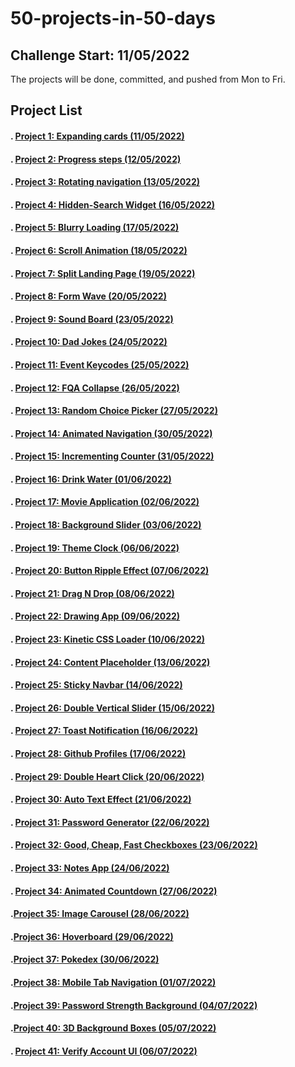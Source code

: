 # 50-projects-in-50-days

## Challenge Start: 11/05/2022
The projects will be done, committed, and pushed from Mon to Fri.
## Project List
#### . [Project 1: Expanding cards (11/05/2022)](./01-expanding-cards)
#### . [Project 2: Progress steps (12/05/2022)](./02-progress-steps) 
#### . [Project 3: Rotating navigation (13/05/2022)](./03-rotating-navigation)
#### . [Project 4: Hidden-Search Widget (16/05/2022)](./04-hidden-search-widget)
#### . [Project 5: Blurry Loading (17/05/2022)](./05-blurry-loading)
#### . [Project 6: Scroll Animation (18/05/2022)](./06-scroll-animation)
#### . [Project 7: Split Landing Page (19/05/2022)](./07-split-landing-page)
#### . [Project 8: Form Wave (20/05/2022)](./08-form-wave)
#### . [Project 9: Sound Board (23/05/2022)](./09-sound-board)
#### . [Project 10: Dad Jokes (24/05/2022)](./10-dad-jokes)
#### . [Project 11: Event Keycodes (25/05/2022)](./11-event-keycodes)
#### . [Project 12: FQA Collapse (26/05/2022)](./12-faq-collapse)
#### . [Project 13: Random Choice Picker (27/05/2022)](./13-random-choice-picker)
#### . [Project 14: Animated Navigation (30/05/2022)](./14-animated-navigation)
#### . [Project 15: Incrementing Counter (31/05/2022)](./15-incrementing-counter)
#### . [Project 16: Drink Water (01/06/2022)](./16-drink-water)
#### . [Project 17: Movie Application (02/06/2022)](./17-movie-application)
#### . [Project 18: Background Slider (03/06/2022)](./18-background-slider)
#### . [Project 19: Theme Clock (06/06/2022)](./19-theme-clock)
#### . [Project 20: Button Ripple Effect (07/06/2022)](./20-button-ripple-effect)
#### . [Project 21: Drag N Drop (08/06/2022)](./21-drag-n-drop)
#### . [Project 22: Drawing App (09/06/2022)](./22-drawing-app)
#### . [Project 23: Kinetic CSS Loader (10/06/2022)](./23-kinetic-css-loader)
#### . [Project 24: Content Placeholder (13/06/2022)](./24-content-placeholder)
#### . [Project 25: Sticky Navbar (14/06/2022)](./25-sticky-navbar)
#### . [Project 26: Double Vertical Slider (15/06/2022)](./26-double-vertical-slider)
#### . [Project 27: Toast Notification (16/06/2022)](./27-toast-notification)
#### . [Project 28: Github Profiles (17/06/2022)](./28-github-profiles)
#### . [Project 29: Double Heart Click (20/06/2022)](./29-double-heart-click)
#### . [Project 30: Auto Text Effect (21/06/2022)](./30-auto-text-effect)
#### . [Project 31: Password Generator (22/06/2022)](./31-password-generator)
#### . [Project 32: Good, Cheap, Fast Checkboxes (23/06/2022)](./32-good-cheap-fast-checkboxes)
#### . [Project 33: Notes App (24/06/2022)](./33-notes-app)
#### . [Project 34: Animated Countdown (27/06/2022)](./34-animated-countdown)
#### .[Project 35: Image Carousel (28/06/2022)](./35-image-carousel)
#### .[Project 36: Hoverboard (29/06/2022)](./36-hoverboard)
#### .[Project 37: Pokedex (30/06/2022)](./37-pokedex)
#### .[Project 38: Mobile Tab Navigation (01/07/2022)](./38-mobile-tab-navigation)
#### .[Project 39: Password Strength Background (04/07/2022)](./39-password-strength-background)
#### .[Project 40: 3D Background Boxes (05/07/2022)](./40-3d-background-boxes)
#### . [Project 41: Verify Account UI (06/07/2022)](./41-verify-account-ui)